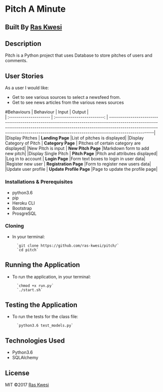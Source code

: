# Pitch A Minute

## Built By [Ras Kwesi](https://github.com/Ras-Kwesi/)

## Description
Pitch is a Python project that uses Database to store pitches of users and comments.

## User Stories

As a user I would like:
* Get to see various sources to select a newsfeed from.
* Get to see news articles from the various news sources

#Behaviours
|  Behaviour |  Input   |   Output    |  
| :--------------------- | :-------------------------: | -----------------------------------------------------------------------------------------------------------------------------------------------------------------------------------------------------------------------------------------------------------------|
|Display Pitches | **Landing Page** |List of pitches is displayed|
|Display Category of Pitch | **Category Page** | Pitches of certain category are displayed|
|New Pitch is input | **New Pitch Page** |Markdown form to add new pitch|
|Display Single Pitch | **Pitch Page** |Pitch and attributes displayed|
|Log in to account | **Login Page** |Form text boxes to login in user data|
|Register new user | **Registration Page** |Form to register new users data|
|Update user profile | **Update Profile Page** |Page to update the profile page|


### Installations & Prerequisites
* python3.6
* pip
* Heroku CLI
* Bootstrap
* ProsgreSQL

### Cloning
* In your terminal:
        
        `git clone https://github.com/ras-kwesi/pitch/`
        `cd pitch`

## Running the Application
* To run the application, in your terminal:

        `chmod +x run.py`
        `./start.sh`
        

## Testing the Application
* To run the tests for the class file:

        `python3.6 test_models.py`
   
## Technologies Used
* Python3.6
* SQLAlchemy

## License
MIT &copy;2017 [Ras Kwesi](https://github.com/ras-kwesi/)
